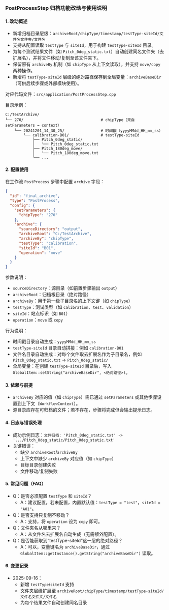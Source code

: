 ### PostProcessStep 归档功能改动与使用说明

#### 1. 改动概述
- 新增归档目录层级：`archiveRoot/chipType/timestamp/testType-siteId/文件名文件夹/文件名`
- 支持从配置读取 `testType` 与 `siteId`，用于构建 `testType-siteId` 目录。
- 为每个测试结果文件（如 `Pitch_0deg_static.txt`）自动创建同名文件夹（去扩展名），并将文件移动/复制至该文件夹下。
- 保留原有 `archiveBy` 机制（如 `chipType` 从上下文读取），并支持 `move/copy` 两种操作。
- 新增将 `testType-siteId` 层级的绝对路径保存到全局变量：`archiveBaseDir`（可供后续步骤或外部模块使用）。

对应代码文件：`src/application/PostProcessStep.cpp`

目录示例：
```
C:/TestArchive/
└── 270/                                  # chipType（来自 setParameters → context）
    └── 20241201_14_30_25/                # 时间戳（yyyyMMdd_HH_mm_ss）
        └── calibration-B01/              # testType-siteId
            ├── Pitch_0deg_static/
            │   └── Pitch_0deg_static.txt
            ├── Pitch_180deg_move/
            │   └── Pitch_180deg_move.txt
            └── ...
```

#### 2. 配置使用
在工作流 `PostProcess` 步骤中配置 `archive` 字段：
```json
{
  "id": "final_archive",
  "type": "PostProcess",
  "config": {
    "setParameters": {
      "chipType": "270"
    },
    "archive": {
      "sourceDirectory": "output",
      "archiveRoot": "C:/TestArchive",
      "archiveBy": "chipType",
      "testType": "calibration",   
      "siteId": "B01",             
      "operation": "move"          
    }
  }
}
```

参数说明：
- `sourceDirectory`：源目录（如前置步骤输出 `output`）
- `archiveRoot`：归档根目录（绝对路径）
- `archiveBy`：用于第一级子目录名的上下文键（如 `chipType`）
- `testType`：测试类型（如 `calibration`、`test`、`validation`）
- `siteId`：站点标识（如 `B01`）
- `operation`：`move` 或 `copy`

行为说明：
- 时间戳目录自动生成：`yyyyMMdd_HH_mm_ss`
- `testType-siteId` 目录自动拼接：例如 `calibration-B01`
- 文件名目录自动生成：对每个文件取去扩展名作为子目录名，例如 `Pitch_0deg_static.txt` → `Pitch_0deg_static/`
- 全局变量：在创建 `testType-siteId` 目录后，写入 `GlobalItem::setString("archiveBaseDir", <绝对路径>)`。

#### 3. 依赖与前提
- `archiveBy` 对应的值（如 `chipType`）需已通过 `setParameters` 或其他步骤设置到上下文（`WorkflowContext`）。
- 源目录应存在可归档的文件；若不存在，步骤将完成但会输出提示日志。

#### 4. 日志与错误处理
- 成功示例日志：`文件归档: 'Pitch_0deg_static.txt' -> '.../Pitch_0deg_static/Pitch_0deg_static.txt'`
- 关键错误：
  - 缺少 `archiveRoot`/`archiveBy`
  - 上下文中缺少 `archiveBy` 对应值（如 `chipType`）
  - 目标目录创建失败
  - 文件移动/复制失败

#### 5. 常见问题（FAQ）
- Q：是否必须配置 `testType` 和 `siteId`？
  - A：建议配置。若未配置，内置默认值：`testType = "test"`，`siteId = "A01"`。
- Q：是否支持只复制不移动？
  - A：支持，将 `operation` 设为 `copy` 即可。
- Q：文件夹名从哪里来？
  - A：从文件名去扩展名自动生成（无需额外配置）。
- Q：是否能获取到“testType-siteId”这一层的绝对路径？
  - A：可以，变量键名为 `archiveBaseDir`，通过 `GlobalItem::getInstance().getString("archiveBaseDir")` 读取。

#### 6. 变更记录
- 2025-09-16：
  - 新增 `testType`/`siteId` 支持
  - 文件夹层级扩展至 `archiveRoot/chipType/timestamp/testType-siteId/文件名文件夹/文件名`
  - 为每个结果文件自动创建同名目录


